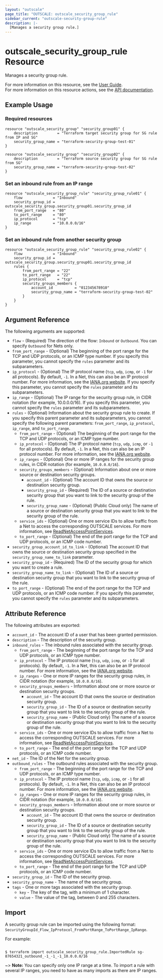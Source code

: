 ```yaml
---
layout: "outscale"
page_title: "OUTSCALE: outscale_security_group_rule"
sidebar_current: "outscale-security-group-rule"
description: |-
  [Manages a security group rule.]
---
```


# outscale_security_group_rule Resource

Manages a security group rule.

For more information on this resource, see the [User Guide](https://docs.outscale.com/en/userguide/About-Security-Group-Rules.html).  
For more information on this resource actions, see the [API documentation](https://docs.outscale.com/api#3ds-outscale-api-securitygrouprule).

## Example Usage

### Required resources

```hcl
resource "outscale_security_group" "security_group01" {
	description         = "Terraform target security group for SG rule from IP and SG"
	security_group_name = "terraform-security-group-test-01"
}

resource "outscale_security_group" "security_group02" {
	description         = "Terraform source security group for SG rule from SG"
	security_group_name = "terraform-security-group-test-02"
}
```

### Set an inbound rule from an IP range

```hcl
resource "outscale_security_group_rule" "security_group_rule01" {
	flow              = "Inbound"
	security_group_id = outscale_security_group.security_group01.security_group_id
	from_port_range   = "80"
	to_port_range     = "80"
	ip_protocol       = "tcp"
	ip_range          = "10.0.0.0/16"
}
```

### Set an inbound rule from another security group

```hcl
resource "outscale_security_group_rule" "security_group_rule02" {
	flow              = "Inbound"
	security_group_id = outscale_security_group.security_group01.security_group_id
	rules {
		from_port_range = "22"
		to_port_range   = "22"
		ip_protocol     = "tcp"
		security_groups_members {
			account_id          = "012345678910"
			security_group_name = "terraform-security-group-test-02"
		}
	}
}
```

## Argument Reference

The following arguments are supported:

* `flow` - (Required) The direction of the flow: `Inbound` or `Outbound`. You can specify `Outbound` for Nets only.
* `from_port_range` - (Optional) The beginning of the port range for the TCP and UDP protocols, or an ICMP type number. If you specify this parameter, you cannot specify the `rules` parameter and its subparameters.
* `ip_protocol` - (Optional) The IP protocol name (`tcp`, `udp`, `icmp`, or `-1` for all protocols). By default, `-1`. In a Net, this can also be an IP protocol number. For more information, see the [IANA.org website](https://www.iana.org/assignments/protocol-numbers/protocol-numbers.xhtml). If you specify this parameter, you cannot specify the `rules` parameter and its subparameters.
* `ip_range` - (Optional) The IP range for the security group rule, in CIDR notation (for example, 10.0.0.0/16). If you specify this parameter, you cannot specify the `rules` parameter and its subparameters.
* `rules` - (Optional) Information about the security group rule to create. If you specify this parent parameter and its subparameters, you cannot specify the following parent parameters: `from_port_range`, `ip_protocol`, `ip_range`, and `to_port_range`.
    * `from_port_range` - (Optional) The beginning of the port range for the TCP and UDP protocols, or an ICMP type number.
    * `ip_protocol` - (Optional) The IP protocol name (`tcp`, `udp`, `icmp`, or `-1` for all protocols). By default, `-1`. In a Net, this can also be an IP protocol number. For more information, see the [IANA.org website](https://www.iana.org/assignments/protocol-numbers/protocol-numbers.xhtml).
    * `ip_ranges` - (Optional) One or more IP ranges for the security group rules, in CIDR notation (for example, `10.0.0.0/16`).
    * `security_groups_members` - (Optional) Information about one or more source or destination security groups.
        * `account_id` - (Optional) The account ID that owns the source or destination security group.
        * `security_group_id` - (Required) The ID of a source or destination security group that you want to link to the security group of the rule.
        * `security_group_name` - (Optional) (Public Cloud only) The name of a source or destination security group that you want to link to the security group of the rule.
    * `service_ids` - (Optional) One or more service IDs to allow traffic from a Net to access the corresponding OUTSCALE services. For more information, see [ReadNetAccessPointServices](https://docs.outscale.com/api#readnetaccesspointservices).
    * `to_port_range` - (Optional) The end of the port range for the TCP and UDP protocols, or an ICMP code number.
* `security_group_account_id_to_link` - (Optional) The account ID that owns the source or destination security group specified in the `security_group_name_to_link` parameter.
* `security_group_id` - (Required) The ID of the security group for which you want to create a rule.
* `security_group_name_to_link` - (Optional) The ID of a source or destination security group that you want to link to the security group of the rule.
* `to_port_range` - (Optional) The end of the port range for the TCP and UDP protocols, or an ICMP code number. If you specify this parameter, you cannot specify the `rules` parameter and its subparameters.

## Attribute Reference

The following attributes are exported:

* `account_id` - The account ID of a user that has been granted permission.
* `description` - The description of the security group.
* `inbound_rules` - The inbound rules associated with the security group.
    * `from_port_range` - The beginning of the port range for the TCP and UDP protocols, or an ICMP type number.
    * `ip_protocol` - The IP protocol name (`tcp`, `udp`, `icmp`, or `-1` for all protocols). By default, `-1`. In a Net, this can also be an IP protocol number. For more information, see the [IANA.org website](https://www.iana.org/assignments/protocol-numbers/protocol-numbers.xhtml).
    * `ip_ranges` - One or more IP ranges for the security group rules, in CIDR notation (for example, `10.0.0.0/16`).
    * `security_groups_members` - Information about one or more source or destination security groups.
        * `account_id` - The account ID that owns the source or destination security group.
        * `security_group_id` - The ID of a source or destination security group that you want to link to the security group of the rule.
        * `security_group_name` - (Public Cloud only) The name of a source or destination security group that you want to link to the security group of the rule.
    * `service_ids` - One or more service IDs to allow traffic from a Net to access the corresponding OUTSCALE services. For more information, see [ReadNetAccessPointServices](https://docs.outscale.com/api#readnetaccesspointservices).
    * `to_port_range` - The end of the port range for the TCP and UDP protocols, or an ICMP code number.
* `net_id` - The ID of the Net for the security group.
* `outbound_rules` - The outbound rules associated with the security group.
    * `from_port_range` - The beginning of the port range for the TCP and UDP protocols, or an ICMP type number.
    * `ip_protocol` - The IP protocol name (`tcp`, `udp`, `icmp`, or `-1` for all protocols). By default, `-1`. In a Net, this can also be an IP protocol number. For more information, see the [IANA.org website](https://www.iana.org/assignments/protocol-numbers/protocol-numbers.xhtml).
    * `ip_ranges` - One or more IP ranges for the security group rules, in CIDR notation (for example, `10.0.0.0/16`).
    * `security_groups_members` - Information about one or more source or destination security groups.
        * `account_id` - The account ID that owns the source or destination security group.
        * `security_group_id` - The ID of a source or destination security group that you want to link to the security group of the rule.
        * `security_group_name` - (Public Cloud only) The name of a source or destination security group that you want to link to the security group of the rule.
    * `service_ids` - One or more service IDs to allow traffic from a Net to access the corresponding OUTSCALE services. For more information, see [ReadNetAccessPointServices](https://docs.outscale.com/api#readnetaccesspointservices).
    * `to_port_range` - The end of the port range for the TCP and UDP protocols, or an ICMP code number.
* `security_group_id` - The ID of the security group.
* `security_group_name` - The name of the security group.
* `tags` - One or more tags associated with the security group.
    * `key` - The key of the tag, with a minimum of 1 character.
    * `value` - The value of the tag, between 0 and 255 characters.

## Import

A security group rule can be imported using the following format: `SecurityGroupId_Flow_IpProtocol_FromPortRange_ToPortRange_IpRange`.

For example:

```console

$ terraform import outscale_security_group_rule.ImportedRule sg-87654321_outbound_-1_-1_-1_10.0.0.0/16

```
~> **Note:** You can specify only one IP range at a time. To import a rule with several IP ranges, you need to have as many imports as there are IP ranges.